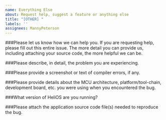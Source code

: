 ```yaml
---
name: Everything Else
about: Request help, suggest a feature or anything else
title: "[OTHER] "
labels: ''
assignees: MannyPeterson
---
```


###Please let us know how we can help you. If you are requesting help, please fill out this entire issue. The more detail you can provide us, including attaching your source code, the more helpful we can be.



###Please describe, in detail, the problem you are experiencing.



###Please provide a screenshot or text of compiler errors, if any.



###Please provide details about the MCU architecture, platform/tool-chain, development board, etc. you were using when you encountered the bug.



###What version of HeliOS are you running?



###Please attach the application source code file(s) needed to reproduce the bug.



